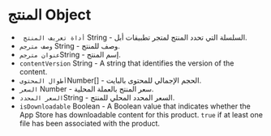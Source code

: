 # المنتج Object

* ` أداة تعريف المنتج` String - السلسلة التي تحدد المنتج لمتجر تطبيقات أبل.
* `وصف مترجم` String - وصف للمنتج.
* `عنوان مترجم`String - إسم المنتج.
* `contentVersion` String - A string that identifies the version of the content.
* `أطوال المحتوى`Number[] - الحجم الإجمالي للمحتوى بالبايت.
* `السعر` Number - سعر المنتج بالعملة المحلية.
* `السعر المحدد`String - السعر المحدد المحلي للمنتج.
* `isDownloadable` Boolean - A Boolean value that indicates whether the App Store has downloadable content for this product. `true` if at least one file has been associated with the product.